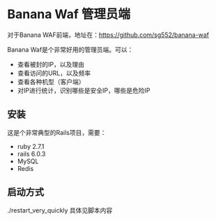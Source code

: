 # Banana Waf 管理员端

对于Banana WAF前端，地址在：https://github.com/sg552/banana-waf

Banana Waf是个非常好用的管理员端。可以：

- 查看被封的IP，以及理由
- 查看访问的URL，以及频率
- 查看各种机型（客户端）
- 对IP进行统计，识别哪些是安全IP，哪些是危险IP

## 安装

这是个非常典型的Rails项目，需要：

- ruby 2.7.1
- rails 6.0.3
- MySQL
- Redis

## 启动方式

./restart_very_quickly  具体见脚本内容
